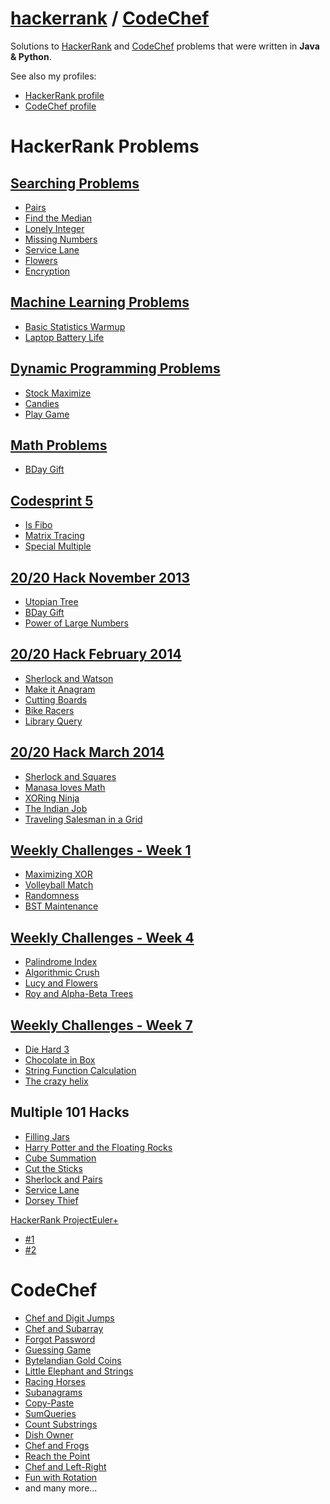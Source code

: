 <a href="http://www.hackerrank.com">hackerrank</a> / <a href="http://www.codechef.com">CodeChef</a>
==========

Solutions to <a href="http://www.hackerrank.com">HackerRank</a> and <a href="http://www.codechef.com">CodeChef</a> problems that were written in <b>Java & Python</b>. 
<p>See also my profiles:
<ul>
<li><a href="https://www.hackerrank.com/nastra">HackerRank profile</a></li>
<li><a href="http://www.codechef.com/users/nastra">CodeChef profile</a></li>
</ul>
</p>

HackerRank Problems
===================
<a href="https://www.hackerrank.com/categories/algorithms/search">Searching Problems</a>
------------------
- <a href="https://www.hackerrank.com/challenges/pairs">Pairs</a>
- <a href="https://www.hackerrank.com/challenges/find-median">Find the Median</a>
- <a href="https://www.hackerrank.com/challenges/lonely-integer">Lonely Integer</a>
- <a href="https://www.hackerrank.com/challenges/missing-numbers">Missing Numbers</a>
- <a href="https://www.hackerrank.com/challenges/service-lane">Service Lane</a>
- <a href="https://www.hackerrank.com/challenges/flowers">Flowers</a>
- <a href="https://www.hackerrank.com/challenges/encryption">Encryption</a>


<a href="https://www.hackerrank.com/categories/ai/machine-learning">Machine Learning Problems</a>
--------------------------
- <a href="https://www.hackerrank.com/challenges/stat-warmup">Basic Statistics Warmup</a>
- <a href="https://www.hackerrank.com/challenges/battery">Laptop Battery Life</a>


<a href="https://www.hackerrank.com/categories/algorithms/dynamic-programming">Dynamic Programming Problems</a>
-----------------------------
- <a href="https://www.hackerrank.com/challenges/stockmax">Stock Maximize</a>
- <a href="https://www.hackerrank.com/challenges/candies">Candies</a>
- <a href="https://www.hackerrank.com/challenges/play-game">Play Game</a>


<a href="https://www.hackerrank.com/categories/algorithms/maths">Math Problems</a>
--------------
- <a href="https://www.hackerrank.com/challenges/bday-gift">BDay Gift</a>

 
<a href="https://www.hackerrank.com/contests/codesprint5">Codesprint 5</a>
------------
- <a href="https://www.hackerrank.com/contests/codesprint5/challenges/is-fibo">Is Fibo</a>
- <a href="https://www.hackerrank.com/contests/codesprint5/challenges/matrix-tracing">Matrix Tracing</a>
- <a href="https://www.hackerrank.com/contests/codesprint5/challenges/special-multiple">Special Multiple</a>


<a href="https://www.hackerrank.com/contests/nov13">20/20 Hack November 2013</a>
------------------------
- <a href="https://www.hackerrank.com/contests/nov13/challenges/utopian-tree">Utopian Tree</a>
- <a href="https://www.hackerrank.com/contests/nov13/challenges/bday-gift">BDay Gift</a>
- <a href="https://www.hackerrank.com/contests/nov13/challenges/power-of-large-numbers">Power of Large Numbers</a>


<a href="https://www.hackerrank.com/contests/feb14">20/20 Hack February 2014</a>
------------------------
- <a href="https://www.hackerrank.com/contests/feb14/challenges/sherlock-and-watson">Sherlock and Watson</a>
- <a href="https://www.hackerrank.com/contests/feb14/challenges/make-it-anagram">Make it Anagram</a>
- <a href="https://www.hackerrank.com/contests/feb14/challenges/board-cutting">Cutting Boards</a>
- <a href="https://www.hackerrank.com/contests/feb14/challenges/bike-racers">Bike Racers</a>
- <a href="https://www.hackerrank.com/contests/feb14/challenges/library-query">Library Query</a>


<a href="https://www.hackerrank.com/contests/mar14">20/20 Hack March 2014</a>
---------------------
- <a href="https://www.hackerrank.com/contests/mar14/challenges/sherlock-and-squares">Sherlock and Squares</a>
- <a href="https://www.hackerrank.com/contests/mar14/challenges/manasa-loves-maths">Manasa loves Math</a>
- <a href="https://www.hackerrank.com/contests/mar14/challenges/xoring-ninja">XORing Ninja</a>
- <a href="https://www.hackerrank.com/contests/mar14/challenges/the-indian-job">The Indian Job</a>
- <a href="https://www.hackerrank.com/contests/mar14/challenges/tsp-grid">Traveling Salesman in a Grid</a>

<a href="https://www.hackerrank.com/contests/w1/challenges">Weekly Challenges - Week 1</a>
---------------------------
- <a href="https://www.hackerrank.com/contests/w1/challenges/maximizing-xor">Maximizing XOR</a>
- <a href="https://www.hackerrank.com/contests/w1/challenges/volleyball-match">Volleyball Match</a>
- <a href="https://www.hackerrank.com/contests/w1/challenges/randomness">Randomness</a>
- <a href="https://www.hackerrank.com/contests/w1/challenges/bst-maintenance">BST Maintenance</a>


<a href="https://www.hackerrank.com/contests/w4/challenges">Weekly Challenges - Week 4</a>
---------------------------
- <a href="https://www.hackerrank.com/contests/w4/challenges/palindrome-index">Palindrome Index</a>
- <a href="https://www.hackerrank.com/contests/w4/challenges/crush">Algorithmic Crush</a>
- <a href="https://www.hackerrank.com/contests/w4/challenges/lucy-and-flowers">Lucy and Flowers</a>
- <a href="https://www.hackerrank.com/contests/w4/challenges/roy-and-alpha-beta-trees">Roy and Alpha-Beta Trees</a>

<a href="https://www.hackerrank.com/contests/w7">Weekly Challenges - Week 7</a>
--------------------------
- <a href="https://www.hackerrank.com/contests/w7/challenges/die-hard-3">Die Hard 3</a>
- <a href="https://www.hackerrank.com/contests/w7/challenges/chocolate-in-box">Chocolate in Box</a>
- <a href="https://www.hackerrank.com/contests/w7/challenges/string-function-calculation">String Function Calculation</a>
- <a href="https://www.hackerrank.com/contests/w7/challenges/helix">The crazy helix</a>


Multiple 101 Hacks
-------------------
- <a href="https://www.hackerrank.com/contests/101jan14/challenges/filling-jars">Filling Jars</a>
- <a href="https://www.hackerrank.com/contests/101jan14/challenges/harry-potter-and-the-floating-rocks">Harry Potter and the Floating Rocks</a>
- <a href="https://www.hackerrank.com/contests/101jan14/challenges/cube-summation">Cube Summation</a>
- <a href="https://www.hackerrank.com/contests/101feb14/challenges/cut-the-sticks">Cut the Sticks</a>
- <a href="https://www.hackerrank.com/contests/101feb14/challenges/sherlock-and-pairs">Sherlock and Pairs</a>
- <a href="https://www.hackerrank.com/contests/101nov13/challenges/service-lane">Service Lane</a>
- <a href="https://www.hackerrank.com/contests/101nov13/challenges/dorsey-thief">Dorsey Thief</a>

<a href="https://www.hackerrank.com/contests/projecteuler/challenges">HackerRank ProjectEuler+</a>
- <a href="https://www.hackerrank.com/contests/projecteuler/challenges/euler001">#1</a>
- <a href="https://www.hackerrank.com/contests/projecteuler/challenges/euler002">#2</a>


CodeChef
========
- <a href="http://www.codechef.com/problems/DIGJUMP/">Chef and Digit Jumps</a>
- <a href="http://www.codechef.com/problems/CHEFZOT/">Chef and Subarray</a>
- <a href="http://www.codechef.com/problems/FORGETPW/">Forgot Password</a>
- <a href="http://www.codechef.com/problems/GUESS/">Guessing Game</a>
- <a href="http://www.codechef.com/problems/COINS">Bytelandian Gold Coins</a>
- <a href="http://www.codechef.com/problems/LUCKYSTR/">Little Elephant and Strings</a>
- <a href="http://www.codechef.com/problems/HORSES/">Racing Horses</a>
- <a href="http://www.codechef.com/problems/SUBANAGR/">Subanagrams</a>
- <a href="http://www.codechef.com/COOK48/problems/RRCOPY/">Copy-Paste</a>
- <a href="http://www.codechef.com/COOK48/problems/RRSUM">SumQueries</a>
- <a href="http://www.codechef.com/JULY14/problems/CSUB/">Count Substrings</a>
- <a href="http://www.codechef.com/problems/DISHOWN">Dish Owner</a>
- <a href="http://www.codechef.com/JULY14/problems/FROGV/">Chef and Frogs</a>
- <a href="http://www.codechef.com/JULY14/problems/RETPO/">Reach the Point</a>
- <a href="http://www.codechef.com/SEPT14/problems/CHEFLR">Chef and Left-Right</a>
- <a href="http://www.codechef.com/SEPT14/problems/ROTATION">Fun with Rotation</a>
- and many more...
